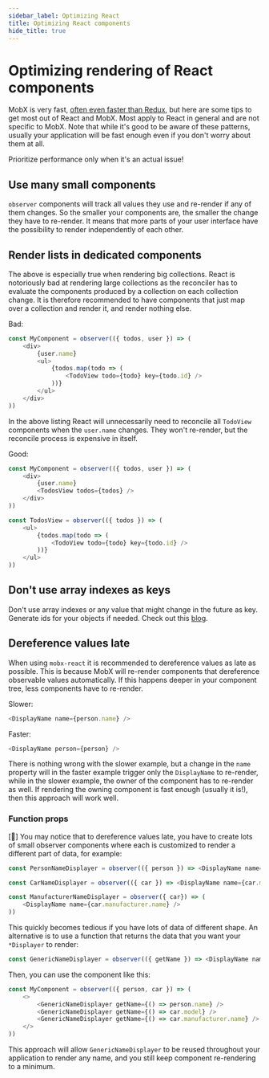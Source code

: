 ```yaml
---
sidebar_label: Optimizing React
title: Optimizing React components
hide_title: true
---
```


<script async type="text/javascript" src="//cdn.carbonads.com/carbon.js?serve=CEBD4KQ7&placement=mobxjsorg" id="_carbonads_js"></script>

# Optimizing rendering of React components

MobX is very fast, [often even faster than Redux](https://twitter.com/mweststrate/status/718444275239882753), but here are some tips to get most out of React and MobX. Most apply to React in general and are not specific to MobX.
Note that while it's good to be aware of these patterns, usually your application
will be fast enough even if you don't worry about them at all.

Prioritize performance only when it's an actual issue!

## Use many small components

`observer` components will track all values they use and re-render if any of them changes.
So the smaller your components are, the smaller the change they have to re-render. It means that more parts of your user interface have the possibility to render independently of each other.

## Render lists in dedicated components

The above is especially true when rendering big collections.
React is notoriously bad at rendering large collections as the reconciler has to evaluate the components produced by a collection on each collection change.
It is therefore recommended to have components that just map over a collection and render it, and render nothing else.

Bad:

```javascript
const MyComponent = observer(({ todos, user }) => (
    <div>
        {user.name}
        <ul>
            {todos.map(todo => (
                <TodoView todo={todo} key={todo.id} />
            ))}
        </ul>
    </div>
))
```

In the above listing React will unnecessarily need to reconcile all `TodoView` components when the `user.name` changes. They won't re-render, but the reconcile process is expensive in itself.

Good:

```javascript
const MyComponent = observer(({ todos, user }) => (
    <div>
        {user.name}
        <TodosView todos={todos} />
    </div>
))

const TodosView = observer(({ todos }) => (
    <ul>
        {todos.map(todo => (
            <TodoView todo={todo} key={todo.id} />
        ))}
    </ul>
))
```

## Don't use array indexes as keys

Don't use array indexes or any value that might change in the future as key. Generate ids for your objects if needed.
Check out this [blog](https://medium.com/@robinpokorny/index-as-a-key-is-an-anti-pattern-e0349aece318).

## Dereference values late

When using `mobx-react` it is recommended to dereference values as late as possible.
This is because MobX will re-render components that dereference observable values automatically.
If this happens deeper in your component tree, less components have to re-render.

Slower:

```javascript
<DisplayName name={person.name} />
```

Faster:

```javascript
<DisplayName person={person} />
```

There is nothing wrong with the slower example, but a change in the `name` property will in the faster example trigger only the `DisplayName` to re-render, while in the slower example, the owner of the component has to re-render as well. If rendering the owning component is fast enough (usually it is!), then this approach will work well.

### Function props

[🚀] You may notice that to dereference values late, you have to create lots of small observer components where each is customized to render a different part of data, for example:

```javascript
const PersonNameDisplayer = observer(({ person }) => <DisplayName name={person.name} />)

const CarNameDisplayer = observer(({ car }) => <DisplayName name={car.model} />)

const ManufacturerNameDisplayer = observer({ car}) => (
    <DisplayName name={car.manufacturer.name} />
))
```

This quickly becomes tedious if you have lots of data of different shape. An alternative is to use a function that returns the data that you want your `*Displayer` to render:

```javascript
const GenericNameDisplayer = observer(({ getName }) => <DisplayName name={getName()} />)
```

Then, you can use the component like this:

```javascript
const MyComponent = observer(({ person, car }) => (
    <>
        <GenericNameDisplayer getName={() => person.name} />
        <GenericNameDisplayer getName={() => car.model} />
        <GenericNameDisplayer getName={() => car.manufacturer.name} />
    </>
))
```

This approach will allow `GenericNameDisplayer` to be reused throughout your application to render any name, and you still keep component re-rendering
to a minimum.
